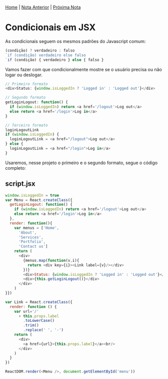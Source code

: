 [Home](../README.md) | [Nota Anterior](note_2_1.md) | [Próxima Nota](note_2_3.md)

# Condicionais em JSX

As condicionais seguem os mesmos padrões do Javascript comum:

```javascript
(condição) ? verdadeiro : falso
`if (condição) verdadeiro else falso
`if (condição) { verdadeiro } else { falso }
```

Vamos fazer com que condicionalmente mostre se o usuário precisa ou não logar ou
deslogar.

```javascript
// Primeiro formato
<div>Status: {window.isLoggedIn ? 'Logged in' : 'Logged out'}</div>

// Segundo formato
getLoginLogout: function() {
  if (window.isLoggedIn) return <a href='/logout'>Log out</a>
  else return <a href='/login'>Log in</a>
}

// Terceiro formato
loginLogoutLink
if (window.isLoggedIn) {
  loginLogoutLink = <a href="/logout">Log out</a>
} else {
  loginLogoutLink = <a href="/login">Log in</a>
}
```

Usaremos, nesse projeto o primeiro e o segundo formato, segue o código completo:

## script.jsx

```javascript
window.isLoggedIn = true
var Menu = React.createClass({
  getLoginLogout: function() {
    if (window.isLoggedIn) return <a href='/logout'>Log out</a>
    else return <a href='/login'>Log in</a>
  },
  render: function(){
    var menus = ['Home',
      'About',
      'Services',
      'Portfolio',
      'Contact us']
    return (
      <div>
        {menus.map(function(v,i){
          return <div key={i}><Link label={v}/></div>
        })}
        <div>Status: {window.isLoggedIn ? 'Logged in' : 'Logged out'}</div>
        <div>{this.getLoginLogout()}</div>
      </div>
    )
}})

var Link = React.createClass({
  render: function () {
    var url='/'
      + this.props.label
        .toLowerCase()
        .trim()
        .replace(' ', '-')
    return (
      <div>
        <a href={url}>{this.props.label}</a><br/>
      </div>
    )
  }
})

ReactDOM.render(<Menu />, document.getElementById('menu'))
```
